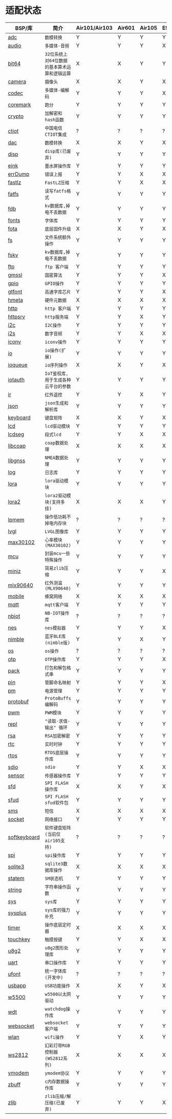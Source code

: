 # 适配状态

|BSP/库|简介|Air101/Air103|Air601|Air105|ESP32C3|ESP32S3|Air780E/Air700E|
|---|---|---|---|---|---|---|---|
|[adc](adc.md)|`数模转换`|Y|Y|Y|Y|Y|Y|
|[audio](audio.md)|`多媒体-音频`|Y|Y|Y|X|X|Y|
|[bit64](bit64.md)|`32位系统上对64位数据的基本算术运算和逻辑运算`|X|X|Y|Y|Y|Y|
|[camera](camera.md)|`摄像头`|X|X|Y|X|X|X|
|[codec](codec.md)|`多媒体-编解码`|Y|Y|Y|X|X|Y|
|[coremark](coremark.md)|`跑分`|Y|Y|Y|Y|Y|Y|
|[crypto](crypto.md)|`加解密和hash函数`|Y|Y|Y|Y|Y|Y|
|[ctiot](ctiot.md)|`中国电信CTIOT集成`|?|?|?|?|?|?|
|[dac](dac.md)|`数模转换`|X|X|Y|X|X|X|
|[disp](disp.md)|`disp库(已废弃)`|Y|Y|Y|Y|Y|Y|
|[eink](eink.md)|`墨水屏操作库`|Y|Y|Y|Y|Y|Y|
|[errDump](errDump.md)|`错误上报`|Y|Y|X|X|X|Y|
|[fastlz](fastlz.md)|`FastLZ压缩`|Y|Y|X|X|X|Y|
|[fatfs](fatfs.md)|`读写fatfs格式`|Y|Y|Y|Y|Y|Y|
|[fdb](fdb.md)|`kv数据库,掉电不丢数据`|Y|Y|Y|Y|Y|Y|
|[fonts](fonts.md)|`字体库`|Y|Y|Y|Y|Y|Y|
|[fota](fota.md)|`底层固件升级`|X|X|Y|X|X|Y|
|[fs](fs.md)|`文件系统额外操作`|Y|Y|Y|Y|Y|Y|
|[fskv](fskv.md)|`kv数据库,掉电不丢数据`|Y|Y|Y|Y|Y|Y|
|[ftp](ftp.md)|`ftp 客户端`|Y|Y|Y|Y|Y|Y|
|[gmssl](gmssl.md)|`国密算法`|Y|Y|Y|X|X|Y|
|[gpio](gpio.md)|`GPIO操作`|Y|Y|Y|Y|Y|Y|
|[gtfont](gtfont.md)|`高通字库芯片`|Y|Y|Y|X|X|Y|
|[hmeta](hmeta.md)|`硬件元数据`|X|X|X|X|X|Y|
|[http](http.md)|`http 客户端`|Y|Y|Y|Y|Y|Y|
|[httpsrv](httpsrv.md)|`http服务端`|Y|Y|X|Y|Y|Y|
|[i2c](i2c.md)|`I2C操作`|Y|Y|Y|Y|Y|Y|
|[i2s](i2s.md)|`数字音频`|Y|Y|X|X|X|Y|
|[iconv](iconv.md)|`iconv操作`|Y|Y|Y|Y|Y|Y|
|[io](io.md)|`io操作(扩展)`|Y|Y|Y|Y|Y|Y|
|[ioqueue](ioqueue.md)|`io序列操作`|X|X|Y|X|X|X|
|[iotauth](iotauth.md)|`IoT鉴权库, 用于生成各种云平台的参数`|Y|Y|Y|Y|Y|Y|
|[ir](ir.md)|`红外遥控`|Y|Y|X|Y|Y|Y|
|[json](json.md)|`json生成和解析库`|Y|Y|Y|Y|Y|Y|
|[keyboard](keyboard.md)|`键盘矩阵`|X|X|Y|X|X|X|
|[lcd](lcd.md)|`lcd驱动模块`|Y|Y|Y|Y|Y|Y|
|[lcdseg](lcdseg.md)|`段式lcd`|Y|Y|X|X|X|X|
|[libcoap](libcoap.md)|`coap数据处理`|X|X|X|X|X|X|
|[libgnss](libgnss.md)|`NMEA数据处理`|Y|Y|Y|Y|Y|Y|
|[log](log.md)|`日志库`|Y|Y|Y|Y|Y|Y|
|[lora](lora.md)|`lora驱动模块`|Y|Y|Y|Y|Y|Y|
|[lora2](lora2.md)|`lora2驱动模块(支持多挂)`|X|X|X|Y|Y|Y|
|[lpmem](lpmem.md)|`操作低功耗不掉电内存块`|?|?|?|?|?|?|
|[lvgl](lvgl.md)|`LVGL图像库`|Y|Y|Y|Y|Y|Y|
|[max30102](max30102.md)|`心率模块(MAX30102)`|Y|Y|Y|Y|Y|Y|
|[mcu](mcu.md)|`封装mcu一些特殊操作`|Y|Y|Y|Y|Y|Y|
|[miniz](miniz.md)|`简易zlib压缩`|Y|Y|Y|X|X|Y|
|[mlx90640](mlx90640.md)|`红外测温(MLX90640)`|Y|Y|Y|Y|Y|Y|
|[mobile](mobile.md)|`蜂窝网络`|X|X|X|X|X|Y|
|[mqtt](mqtt.md)|`mqtt客户端`|Y|Y|Y|Y|Y|Y|
|[nbiot](nbiot.md)|`NB-IOT操作库`|?|?|?|?|?|?|
|[nes](nes.md)|`nes模拟器`|Y|Y|Y|X|X|Y|
|[nimble](nimble.md)|`蓝牙BLE库(nimble版)`|Y|Y|X|Y|Y|X|
|[os](os.md)|`os操作`|?|?|?|?|?|?|
|[otp](otp.md)|`OTP操作库`|Y|Y|Y|X|X|Y|
|[pack](pack.md)|`打包和解包格式串`|Y|Y|Y|Y|Y|Y|
|[pin](pin.md)|`管脚命名映射`|Y|Y|Y|X|X|X|
|[pm](pm.md)|`电源管理`|Y|Y|Y|Y|Y|Y|
|[protobuf](protobuf.md)|`ProtoBuffs编解码`|Y|Y|Y|Y|Y|Y|
|[pwm](pwm.md)|`PWM模块`|Y|Y|Y|Y|Y|Y|
|[repl](repl.md)|`"读取-求值-输出" 循环`|Y|Y|Y|Y|Y|Y|
|[rsa](rsa.md)|`RSA加密解密`|Y|Y|Y|Y|Y|Y|
|[rtc](rtc.md)|`实时时钟`|Y|Y|Y|Y|Y|Y|
|[rtos](rtos.md)|`RTOS底层操作库`|Y|Y|Y|Y|Y|Y|
|[sdio](sdio.md)|`sdio`|Y|Y|X|X|X|X|
|[sensor](sensor.md)|`传感器操作库`|Y|Y|Y|Y|Y|Y|
|[sfd](sfd.md)|`SPI FLASH操作库`|X|X|Y|X|X|Y|
|[sfud](sfud.md)|`SPI FLASH sfud软件包`|Y|Y|Y|Y|Y|Y|
|[sms](sms.md)|`短信`|X|X|X|X|X|X|
|[socket](socket.md)|`网络接口`|Y|Y|Y|Y|Y|Y|
|[softkeyboard](softkeyboard.md)|`软件键盘矩阵(当前仅air105支持)`|?|?|?|?|?|?|
|[spi](spi.md)|`spi操作库`|Y|Y|Y|Y|Y|Y|
|[sqlite3](sqlite3.md)|`sqlite3数据库操作`|X|X|X|X|X|X|
|[statem](statem.md)|`SM状态机`|Y|Y|Y|Y|Y|Y|
|[string](string.md)|`字符串操作函数`|Y|Y|Y|Y|Y|Y|
|[sys](sys.md)|`sys库`|Y|Y|Y|Y|Y|Y|
|[sysplus](sysplus.md)|`sys库的强力补充`|Y|Y|Y|Y|Y|Y|
|[timer](timer.md)|`操作底层定时器`|X|X|X|X|X|X|
|[touchkey](touchkey.md)|`触摸按键`|Y|Y|X|X|X|X|
|[u8g2](u8g2.md)|`u8g2图形处理库`|Y|Y|Y|Y|Y|Y|
|[uart](uart.md)|`串口操作库`|Y|Y|Y|Y|Y|Y|
|[ufont](ufont.md)|`统一字体库(开发中)`|?|?|?|?|?|?|
|[usbapp](usbapp.md)|`USB功能操作`|X|X|Y|X|X|X|
|[w5500](w5500.md)|`w5500以太网驱动`|Y|Y|Y|Y|Y|Y|
|[wdt](wdt.md)|`watchdog操作库`|Y|Y|Y|Y|Y|Y|
|[websocket](websocket.md)|`websocket客户端`|Y|Y|Y|Y|Y|Y|
|[wlan](wlan.md)|`wifi操作`|Y|Y|X|Y|Y|Y|
|[ws2812](ws2812.md)|`幻彩灯带RGB控制器(WS2812系列)`|X|X|X|X|X|X|
|[ymodem](ymodem.md)|`ymodem协议`|Y|Y|Y|Y|Y|Y|
|[zbuff](zbuff.md)|`c内存数据操作库`|Y|Y|Y|Y|Y|Y|
|[zlib](zlib.md)|`zlib压缩/解压缩(已废弃)`|Y|Y|Y|X|X|X|
